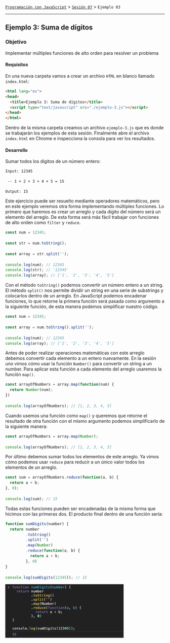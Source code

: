 [`Programación con JavaScript`](../../Readme.md) > [`Sesión 07`](../Readme.md) > `Ejemplo 03`

---

## Ejemplo 3: Suma de dígitos

### Objetivo

Implementar múltiples funciones de alto orden para resolver un problema

#### Requisitos

En una nueva carpeta vamos a crear un archivo `HTML` en blanco llamado `index.html`:

```html
<html lang="es">
<head>
  <title>Ejemplo 3: Suma de dígitos</title>
  <script type="text/javascript" src="./ejemplo-3.js"></script>
</head>
</html>
```

Dentro de la misma carpeta creamos un archivo `ejemplo-3.js` que es donde se trabajarán los ejemplos de esta
sesión. Finalmente abre el archivo `index.html` en Chrome e inspecciona la consola para ver los resultados.

#### Desarrollo

Sumar todos los dígitos de un número entero:

```
Input: 12345

 -- 1 + 2 + 3 + 4 + 5 = 15

Output: 15
```

Este ejercicio puede ser resuelto mediante operadores matemáticos, pero en este ejemplo veremos otra forma implementando
múltiples funciones. Lo primero que haremos es crear un arreglo y cada dígito del número será un elemento del arreglo.
De esta forma será más fácil trabajar con funciones de alto orden como `filter` y `reduce`.

```javascript
const num = 12345;

const str = num.toString();

const array = str.split('');

console.log(num); // 12345
console.log(str); // '12345'
console.log(array); // ['1', '2', '3', '4', '5']
```

Con el método `toString()` podemos convertir un número entero a un string. El método `split()` nos permite dividir un
string en una serie de substrings y colocarlos dentro de un arreglo. En JavaScript podemos encadenar funciones, lo que
retorne la primera función será pasada como argumento a la siguiente función, de esta manera podemos simplificar nuestro
código.

```javascript
const num = 12345;

const array = num.toString().split('');

console.log(num); // 12345
console.log(array); // ['1', '2', '3', '4', '5']
```

Antes de poder realizar operaciones matemáticas con este arreglo debemos convertir cada elemento a un entero nuevamente.
En la sesión uno vimos cómo usar la función `Number()` para convertir un string a un number. Para aplicar esta función a
cada elemento del arreglo usaremos la función `map()`.

```javascript
const arrayOfNumbers = array.map(function(num) {
  return Number(num);
})

console.log(arrayOfNumbers); // [1, 2, 3, 4, 5]
```

Cuando usemos una función como `map()` y queremos que retorne el resultado de otra función con el mismo argumento
podemos simplificarlo de la siguiente manera:

```javascript
const arrayOfNumbers = array.map(Number);

console.log(arrayOfNumbers); // [1, 2, 3, 4, 5]
```

Por último debemos sumar todos los elementos de este arreglo. Ya vimos cómo podemos usar `reduce` para reducir a un
único valor todos los elementos de un arreglo.

```javascript
const sum = arrayOfNumbers.reduce(function(a, b) {
  return a + b;
}, 0);

console.log(sum); // 15
```

Todas estas funciones pueden ser encadenadas de la misma forma que hicimos con las primeras dos. El producto final
dentro de una función sería:

```javascript
function sumDigits(number) {
  return number
         .toString()
         .split('')
         .map(Number)
         .reduce(function(a, b) {
           return a + b;
         }, 0)
}

console.log(sumDigits(12345)); // 15
```

![Sum Digits](./assets/sum-digits.png)
